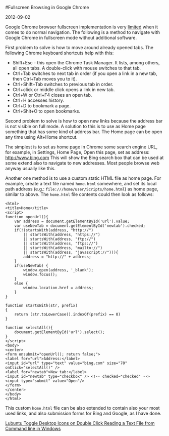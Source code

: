 #Fullscreen Browsing in Google Chrome

2012-09-02

<!--- tags: browser -->

Google Chrome browser fullscreen implementation is very [limited](http://code.google.com/p/chromium/issues/detail?id=8022) when it comes to do normal navigation. The following is a method to navigate with Google Chrome in fullscreen mode without additional software.

First problem to solve is how to move around already opened tabs. The following Chrome keyboard shortcuts help with this:

* Shift+Esc - this open the Chrome Task Manager. It lists, among others, all open tabs. A double-click with mouse switches to that tab.
* Ctrl+Tab switches to next tab in order (if you open a link in a new tab, then Ctrl+Tab moves you to it).
* Ctrl+Shift+Tab switches to previous tab in order.
* Ctrl+click or middle click opens a link in new tab.
* Ctrl+W or Ctrl+F4 closes an open tab.
* Ctrl+H accesses history.
* Ctrl+D to bookmark a page.
* Ctrl+Shit+O to open bookmarks.

Second problem to solve is how to open new links because the address bar is not visible on full mode. A solution to this is to use as Home page something that has some kind of address bar. The Home page can be open any time using Alt+Home shortcut.

The simplest is to set as home page in Chrome some search engine URL, for example, in Settings, Home Page, Open this page, set as address: http://www.bing.com This will show the Bing search box that can be used at some extend also to navigate to new addresses. Most people browse web anyway usually like this.

Another one method is to use a custom static HTML file as home page. For example, create a text file named `home.html` somewhere, and set its local path address (e.g.: `file:///home/user/Scripts/home.html`) as home page, similar to above. The `home.html` file contents could then look as follows:

```
<html>
<title>Home</title>
<script>
function openUrl(){
	var address = document.getElementById('url').value;
	var useNewTab = document.getElementById('newtab').checked;
	if(!(startsWith(address, "http://")
		|| startsWith(address, "https://")
		|| startsWith(address, "ftp://")
		|| startsWith(address, "ftps://")
		|| startsWith(address, "mailto://")
		|| startsWith(address, "javascript://"))){
		address = "http://" + address;
	}
	if(useNewTab) {
		window.open(address, '_blank');
		window.focus();
	}
	else {
		window.location.href = address;
	}
}

function startsWith(str, prefix)
{
	return (str.toLowerCase().indexOf(prefix) == 0)
}

function selectAll(){
	document.getElementById('url').select();	
}
</script>
<body>
<center>
<form onsubmit="openUrl(); return false;">
<label for="url">Address:</label>
<input id="url" type="text" value="bing.com" size="70" onClick="selectAll()" />
<label for="newtab">New tab:</label>
<input id="newtab" type="checkbox" /> <!-- checked="checked" -->
<input type="submit" value="Open"/>
</form>
</center>
</body>
</html>
```

This custom `home.html` file can be also extended to contain also your most used links, and also submission forms for Bing and Google, as I have done.


<ins class='nfooter'><a rel='prev' id='fprev' href='#blog/2012/2012-09-08-Lubuntu-Toggle-Desktop-Icons-on-Double-Click.md'>Lubuntu Toggle Desktop Icons on Double Click</a> <a rel='next' id='fnext' href='#blog/2012/2012-08-30-Reading-a-Text-File-from-Command-line-in-Windows.md'>Reading a Text File from Command line in Windows</a></ins>
